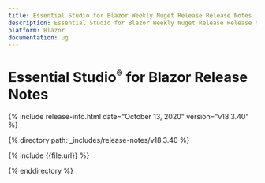 ```yaml
---
title: Essential Studio for Blazor Weekly Nuget Release Release Notes  
description: Essential Studio for Blazor Weekly Nuget Release Release Notes  
platform: Blazor
documentation: ug
---
```


# Essential Studio<sup style="font-size:70%">&reg;</sup> for Blazor  Release Notes  

{% include release-info.html date="October 13, 2020"  version="v18.3.40" %} 

{% directory path: _includes/release-notes/v18.3.40 %}

{% include {{file.url}} %}

{% enddirectory %}

